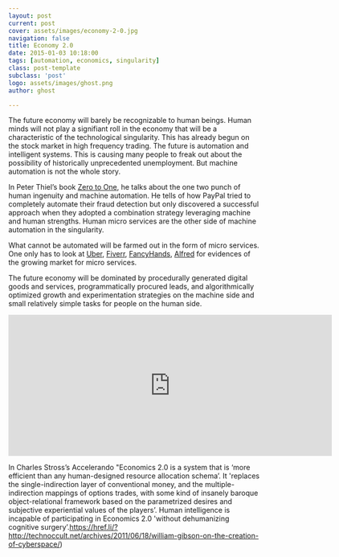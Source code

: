 ```yaml
---
layout: post
current: post
cover: assets/images/economy-2-0.jpg
navigation: false
title: Economy 2.0
date: 2015-01-03 10:18:00
tags: [automation, economics, singularity]
class: post-template
subclass: 'post'
logo: assets/images/ghost.png
author: ghost

---
```


The future economy will barely be recognizable to human beings. Human minds will not play a signifiant roll in the economy that will be a characteristic of the technological singularity. This has already begun on the stock market in high frequency trading. The future is automation and intelligent systems. This is causing many people to freak out about the possibility of historically unprecedented unemployment. But machine automation is not the whole story. 

In Peter Thiel’s book [Zero to One](https://href.li/?http://zerotoonebook.com/), he talks about the one two punch of human ingenuity and machine automation. He tells of how PayPal tried to completely automate their fraud detection but only discovered a successful approach when they adopted a combination strategy leveraging machine and human strengths. Human micro services are the other side of machine automation in the singularity. 

What cannot be automated will be farmed out in the form of micro services. One only has to look at [Uber](https://t.umblr.com/redirect?z=https%3A%2F%2Fwww.uber.com%2F&t=N2ZjODkyNmE1MmQ2ODk4YzJiMzBiMzJkNjkzZDM5MWIyMTBiM2EzYyx3dmljakphNQ%3D%3D&b=t%3Amc9oE5TJkAXO_RNMdoK8vQ&p=https%3A%2F%2Fsingularityhacker.com%2Fpost%2F107072514020%2Feconomy-2-0&m=1&ts=1642046840), [Fiverr](https://t.umblr.com/redirect?z=http%3A%2F%2Fblogs.wsj.com%2Fdigits%2F2014%2F08%2F11%2Ffiverr-raises-30m-for-services-marketplace%2F&t=MjQwMzZlYTRiNGI5MjYyZWM5YzE5ZDY5NzE5Njk0MDE0ODk3MmEyMyx3dmljakphNQ%3D%3D&b=t%3Amc9oE5TJkAXO_RNMdoK8vQ&p=https%3A%2F%2Fsingularityhacker.com%2Fpost%2F107072514020%2Feconomy-2-0&m=1&ts=1642046840), [FancyHands](https://href.li/?https://www.fancyhands.com), [Alfred](https://href.li/?http://techcrunch.com/2014/09/10/and-the-winner-of-techcrunch-disrupt-sf-2014-is-alfred/) for evidences of the growing market for micro services. 

The future economy will be dominated by procedurally generated digital goods and services, programmatically procured leads, and algorithmically optimized growth and experimentation strategies on the machine side and small relatively simple tasks for people on the human side.

<iframe src="https://www.youtube.com/embed/7Pq-S557XQU?rel=0" width="500" height="281" frameborder="0" style="width: 644px; color: rgb(102, 103, 105); font-family: Cabin, Arial, sans-serif; font-size: 15px; font-style: normal; font-variant-ligatures: normal; font-variant-caps: normal; font-weight: 400; letter-spacing: normal; orphans: 2; text-align: start; text-indent: 0px; text-transform: none; white-space: normal; widows: 2; word-spacing: 0px; -webkit-text-stroke-width: 0px; background-color: rgb(255, 255, 255); text-decoration-thickness: initial; text-decoration-style: initial; text-decoration-color: initial;"></iframe>

In Charles Stross’s Accelerando "Economics 2.0 is a system that is ‘more efficient than any human-designed resource allocation schema’. It 'replaces the single-indirection layer of conventional money, and the multiple-indirection mappings of options trades, with some kind of insanely baroque object-relational framework based on the parametrized desires and subjective experiential values of the players’. Human intelligence is incapable of participating in Economics 2.0 'without dehumanizing cognitive surgery’.https://href.li/?http://technoccult.net/archives/2011/06/18/william-gibson-on-the-creation-of-cyberspace/)
